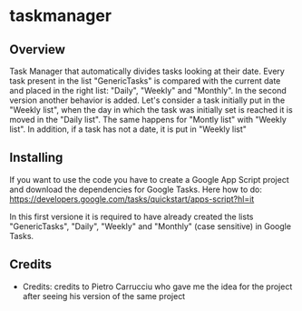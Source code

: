 # taskmanager

## Overview
Task Manager that automatically divides tasks looking at their date.
Every task present in the list "GenericTasks" is compared with the current date and placed in the right list: "Daily", "Weekly" and "Monthly".
In the second version another behavior is added. Let's consider a task initially put in the "Weekly list", when the day in which the task was initially set is reached it is moved in the "Daily list". The same happens for "Montly list" with "Weekly list".
In addition, if a task has not a date, it is put in "Weekly list"

## Installing
If you want to use the code you have to create a Google App Script project and download the dependencies for Google Tasks. Here how to do: https://developers.google.com/tasks/quickstart/apps-script?hl=it


In this first versione it is required to have already created the lists "GenericTasks", "Daily", "Weekly" and "Monthly" (case sensitive) in Google Tasks. 

## Credits
  * Credits: credits to Pietro Carrucciu who gave me the idea for the project after seeing his version of the same project
